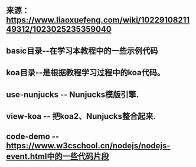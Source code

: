 ## 来源：https://www.liaoxuefeng.com/wiki/1022910821149312/1023025235359040

## basic目录--在学习本教程中的一些示例代码

## koa目录--是根据教程学习过程中的koa代码。

## use-nunjucks -- Nunjucks模版引擎.

## view-koa -- 把koa2、Nunjucks整合起来.

## code-demo -- https://www.w3cschool.cn/nodejs/nodejs-event.html中的一些代码片段